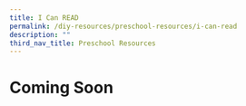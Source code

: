```yaml
---
title: I Can READ
permalink: /diy-resources/preschool-resources/i-can-read
description: ""
third_nav_title: Preschool Resources
---
```

# Coming Soon